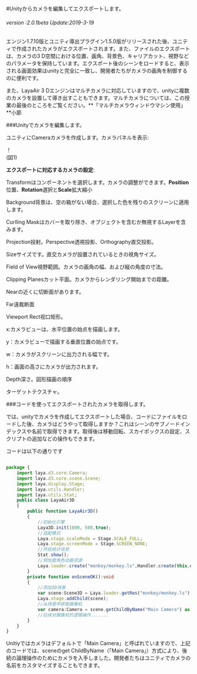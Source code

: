 #Unityからカメラを編集してエクスポートします。

###### *version :2.0.1beta   Update:2019-3-19*

エンジン1.7.10版とユニティ導出プラグイン1.5.0版がリリースされた後、ユニティで作成されたカメラがエクスポートされます。また、ファイルのエクスポートは、カメラの3 D空間における位置、画角、背景色、キャリアカット、視野などのパラメータを保持しています。エクスポート後のシーンをロードすると、表示される画面効果はunityと完全に一致し、開発者たちがカメラの画角を制御するのに便利です。

また、LayaAir 3 Dエンジンはマルチカメラに対応していますので、unityに複数のカメラを設置して導き出すこともできます。マルチカメラについては、この授業の最後のところをご覧ください。**「マルチカメラウィンドウマシン使用」**小節

###Unityでカメラを編集します。

ユニティにCameraカメラを作成します。カメラパネルを表示:

！[](img/1.png)<br/>(図1)

**エクスポートに対応するカメラの設定**:

Transformはコンポーネントを選択します。カメラの調整ができます。**Position**位置、**Rotation**選択と**Scale**拡大縮小

Background背景は、空の箱がない場合、選択した色を残りのスクリーンに適用します。

Curlling Maskはカバーを取り除き、オブジェクトを含むか無視するLayerを含みます。

Projection投射。Perspective透視投影、Orthography直交投影。

Sizeサイズです。直交カメラが設置されているときの視角サイズ。

Field of View視野範囲。カメラの画角の幅、および縦の角度の寸法。

Clipping Planesカット平面。カメラからレンダリング開始までの距離。

Nearの近くに切断面があります。

Far遠裁断面

Viewport Rect视口矩形。

x:カメラビューは、水平位置の始点を描画します。

y：カメラビューで描画する垂直位置の始点です。

w：カメラがスクリーンに出力される幅です。

h：画面の高さにカメラが出力されます。

Depth深さ。図形描画の順序

ターゲットテクスチャ。

###コードを使ってエクスポートされたカメラを取得します。

では、unityでカメラを作成してエクスポートした場合、コードにファイルをロードした後、カメラはどうやって取得しますか？これはシーンのサブノードインデックスや名前で取得できます。取得後は移動回転、スカイボックスの設定、スクリプトの追加などの操作もできます。

コードは以下の通りです


```typescript

package {
    import laya.d3.core.Camera;
    import laya.d3.core.scene.Scene;
    import laya.display.Stage;
    import laya.utils.Handler;
    import laya.utils.Stat;
    public class LayaAir3D
    {
        public function LayaAir3D() 
        {
            //初始化引擎
            Laya3D.init(1000, 500,true);            
            //适配模式
            Laya.stage.scaleMode = Stage.SCALE_FULL;
            Laya.stage.screenMode = Stage.SCREEN_NONE;
            //开启统计信息
            Stat.show();            
            //预加载角色动画资源
            Laya.loader.create("monkey/monkey.ls",Handler.create(this,onSceneOK));
        }        
        private function onSceneOK():void
        {
            //添加3D场景
            var scene:Scene3D = Laya.loader.getRes("monkey/monkey.ls");
            Laya.stage.addChild(scene);  
            //从场景中获取摄像机
            var camera:Camera = scene.getChildByName("Main Camera") as Camera;
            //后续对摄像机的逻辑操作.......
        }
    }
}
```


Unitiyではカメラはデフォルトで「Main Camera」と呼ばれていますので、上記のコードでは、sceneのget ChildByName（「Main Camera」）方式により、後続の論理操作のためにカメラを入手しました。開発者たちはユニティでカメラの名前をカスタマイズすることもできます。

